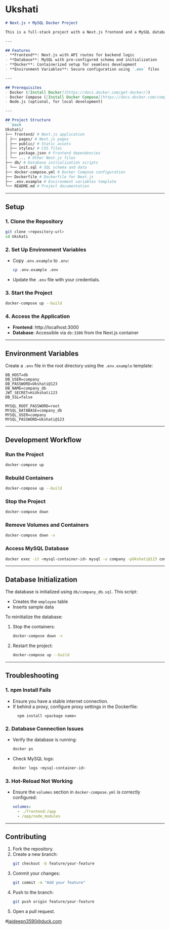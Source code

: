 # Ukshati

```markdown
# Next.js + MySQL Docker Project

This is a full-stack project with a Next.js frontend and a MySQL database, containerized using Docker. It is designed for easy setup and collaboration among team members.

---

## Features
- **Frontend**: Next.js with API routes for backend logic
- **Database**: MySQL with pre-configured schema and initialization
- **Docker**: Containerized setup for seamless development
- **Environment Variables**: Secure configuration using `.env` files

---

## Prerequisites
- Docker ([Install Docker](https://docs.docker.com/get-docker/))
- Docker Compose ([Install Docker Compose](https://docs.docker.com/compose/install/))
- Node.js (optional, for local development)

---

## Project Structure
```bash
Ukshati/
├── frontend/ # Next.js application
│ ├── pages/ # Next.js pages
│ ├── public/ # Static assets
│ ├── styles/ # CSS files
│ ├── package.json # Frontend dependencies
│ └── ... # Other Next.js files
├── db/ # Database initialization scripts
│ └── init.sql # SQL schema and data
├── docker-compose.yml # Docker Compose configuration
├── Dockerfile # Dockerfile for Next.js
├── .env.example # Environment variables template
└── README.md # Project documentation
```

---

## Setup

### 1. Clone the Repository
```bash
git clone <repository-url>
cd Ukshati
```

### 2. Set Up Environment Variables
- Copy `.env.example` to `.env`:
  ```bash
  cp .env.example .env
  ```
- Update the `.env` file with your credentials.

### 3. Start the Project
```bash
docker-compose up --build
```

### 4. Access the Application
- **Frontend**: http://localhost:3000
- **Database**: Accessible via `db:3306` from the Next.js container

---

## Environment Variables
Create a `.env` file in the root directory using the `.env.example` template:

```env.local
DB_HOST=db
DB_USER=company
DB_PASSWORD=Ukshati@123
DB_NAME=company_db
JWT_SECRET=HiUkshati123
DB_SSL=false
```

```env
MYSQL_ROOT_PASSWORD=root
MYSQL_DATABASE=company_db
MYSQL_USER=company
MYSQL_PASSWORD=Ukshati@123
```

---

## Development Workflow

### Run the Project
```bash
docker-compose up
```

### Rebuild Containers
```bash
docker-compose up --build
```

### Stop the Project
```bash
docker-compose down
```

### Remove Volumes and Containers
```bash
docker-compose down -v
```

### Access MySQL Database
```bash
docker exec -it <mysql-container-id> mysql -u company -pUkshati@123 company_db
```

---

## Database Initialization
The database is initialized using `db/company_db.sql`. This script:
- Creates the `employee` table
- Inserts sample data

To reinitialize the database:
1. Stop the containers:
   ```bash
   docker-compose down -v
   ```
2. Restart the project:
   ```bash
   docker-compose up --build
   ```

---

## Troubleshooting

### 1. npm Install Fails
- Ensure you have a stable internet connection.
- If behind a proxy, configure proxy settings in the Dockerfile:
  ```frontend
    npm install <package name>
  ```

### 2. Database Connection Issues
- Verify the database is running:
  ```bash
  docker ps
  ```
- Check MySQL logs:
  ```bash
  docker logs <mysql-container-id>
  ```

### 3. Hot-Reload Not Working
- Ensure the `volumes` section in `docker-compose.yml` is correctly configured:
  ```yaml
  volumes:
    - ./frontend:/app
    - /app/node_modules
  ```

---

## Contributing
1. Fork the repository.
2. Create a new branch:
   ```bash
   git checkout -b feature/your-feature
   ```
3. Commit your changes:
   ```bash
   git commit -m "Add your feature"
   ```
4. Push to the branch:
   ```bash
   git push origin feature/your-feature
   ```
5. Open a pull request.

#jaideepn3590@duck.com
